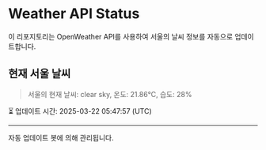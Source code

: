 
# Weather API Status

이 리포지토리는 OpenWeather API를 사용하여 서울의 날씨 정보를 자동으로 업데이트합니다.

## 현재 서울 날씨
> 서울의 현재 날씨: clear sky, 온도: 21.86°C, 습도: 28%

⏳ 업데이트 시간: 2025-03-22 05:47:57 (UTC)

---
자동 업데이트 봇에 의해 관리됩니다.
